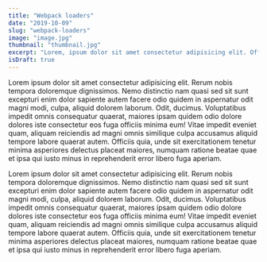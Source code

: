 ```yaml
---
title: "Webpack loaders"
date: "2019-10-09"
slug: "webpack-loaders"
image: "image.jpg"
thumbnail: "thumbnail.jpg"
excerpt: "Lorem, ipsum dolor sit amet consectetur adipisicing elit. Officiis, repellendus minus soluta molestiae, maiores ea dolores doloremque ipsum totam repellat quis magnam molestias aspernatur. Aspernatur illo explicabo quo totam voluptates?"
isDraft: true
---
```


Lorem ipsum dolor sit amet consectetur adipisicing elit. Rerum nobis tempora doloremque dignissimos. Nemo distinctio nam quasi sed sit sunt excepturi enim dolor sapiente autem facere odio quidem in aspernatur odit magni modi, culpa, aliquid dolorem laborum. Odit, ducimus. Voluptatibus impedit omnis consequatur quaerat, maiores ipsam quidem odio dolore dolores iste consectetur eos fuga officiis minima eum! Vitae impedit eveniet quam, aliquam reiciendis ad magni omnis similique culpa accusamus aliquid tempore labore quaerat autem. Officiis quia, unde sit exercitationem tenetur minima asperiores delectus placeat maiores, numquam ratione beatae quae et ipsa qui iusto minus in reprehenderit error libero fuga aperiam.

Lorem ipsum dolor sit amet consectetur adipisicing elit. Rerum nobis tempora doloremque dignissimos. Nemo distinctio nam quasi sed sit sunt excepturi enim dolor sapiente autem facere odio quidem in aspernatur odit magni modi, culpa, aliquid dolorem laborum. Odit, ducimus. Voluptatibus impedit omnis consequatur quaerat, maiores ipsam quidem odio dolore dolores iste consectetur eos fuga officiis minima eum! Vitae impedit eveniet quam, aliquam reiciendis ad magni omnis similique culpa accusamus aliquid tempore labore quaerat autem. Officiis quia, unde sit exercitationem tenetur minima asperiores delectus placeat maiores, numquam ratione beatae quae et ipsa qui iusto minus in reprehenderit error libero fuga aperiam.
